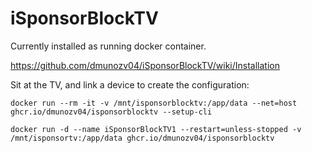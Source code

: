 # iSponsorBlockTV 

Currently installed as running docker container.

https://github.com/dmunozv04/iSponsorBlockTV/wiki/Installation

Sit at the TV, and link a device to create the configuration:

```
docker run --rm -it -v /mnt/isponsorblocktv:/app/data --net=host ghcr.io/dmunozv04/isponsorblocktv --setup-cli
```

```
docker run -d --name iSponsorBlockTV1 --restart=unless-stopped -v /mnt/isponsortv:/app/data ghcr.io/dmunozv04/isponsorblocktv
```
